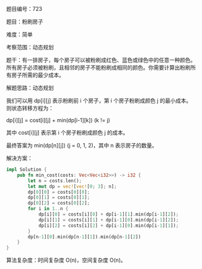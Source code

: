 题目编号：723

题目：粉刷房子

难度：简单

考察范围：动态规划

题干：有一排房子，每个房子可以被粉刷成红色、蓝色或绿色中的任意一种颜色。所有房子必须被粉刷，且相邻的房子不能粉刷成相同的颜色。你需要计算出粉刷所有房子所需的最少成本。

解题思路：动态规划

我们可以用 dp[i][j] 表示粉刷前 i 个房子，第 i 个房子粉刷成颜色 j 的最小成本。则状态转移方程为：

dp[i][j] = cost[i][j] + min(dp[i-1][k]) (k != j)

其中 cost[i][j] 表示第 i 个房子粉刷成颜色 j 的成本。

最终答案为 min(dp[n][j]) (j = 0, 1, 2)，其中 n 表示房子的数量。

解决方案：

```rust
impl Solution {
    pub fn min_cost(costs: Vec<Vec<i32>>) -> i32 {
        let n = costs.len();
        let mut dp = vec![vec![0; 3]; n];
        dp[0][0] = costs[0][0];
        dp[0][1] = costs[0][1];
        dp[0][2] = costs[0][2];
        for i in 1..n {
            dp[i][0] = costs[i][0] + dp[i-1][1].min(dp[i-1][2]);
            dp[i][1] = costs[i][1] + dp[i-1][0].min(dp[i-1][2]);
            dp[i][2] = costs[i][2] + dp[i-1][0].min(dp[i-1][1]);
        }
        dp[n-1][0].min(dp[n-1][1]).min(dp[n-1][2])
    }
}
```

算法复杂度：时间复杂度 O(n)，空间复杂度 O(n)。